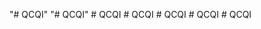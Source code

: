 "# QCQI" 
"# QCQI" 
#   Q C Q I  
 #   Q C Q I  
 #   Q C Q I  
 #   Q C Q I  
 #   Q C Q I  
 